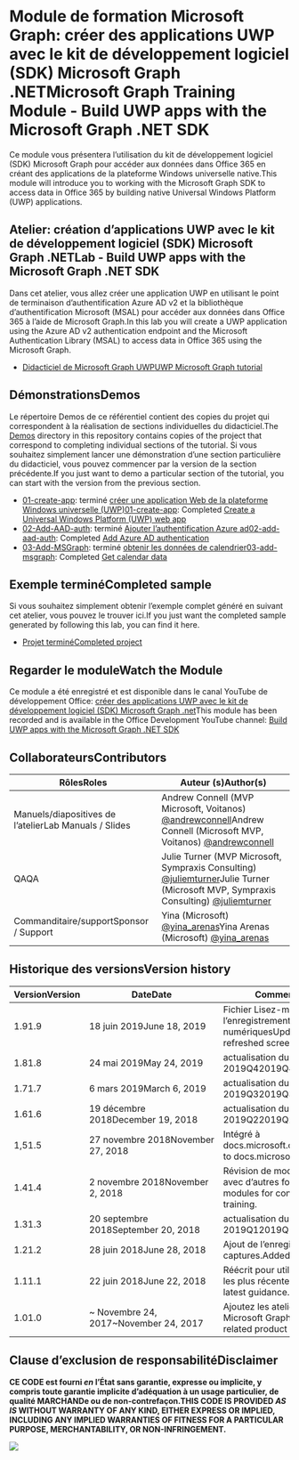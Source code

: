 # <a name="microsoft-graph-training-module---build-uwp-apps-with-the-microsoft-graph-net-sdk"></a><span data-ttu-id="41cfc-101">Module de formation Microsoft Graph: créer des applications UWP avec le kit de développement logiciel (SDK) Microsoft Graph .NET</span><span class="sxs-lookup"><span data-stu-id="41cfc-101">Microsoft Graph Training Module - Build UWP apps with the Microsoft Graph .NET SDK</span></span>

<span data-ttu-id="41cfc-102">Ce module vous présentera l’utilisation du kit de développement logiciel (SDK) Microsoft Graph pour accéder aux données dans Office 365 en créant des applications de la plateforme Windows universelle native.</span><span class="sxs-lookup"><span data-stu-id="41cfc-102">This module will introduce you to working with the Microsoft Graph SDK to access data in Office 365 by building native Universal Windows Platform (UWP) applications.</span></span>

## <a name="lab---build-uwp-apps-with-the-microsoft-graph-net-sdk"></a><span data-ttu-id="41cfc-103">Atelier: création d’applications UWP avec le kit de développement logiciel (SDK) Microsoft Graph .NET</span><span class="sxs-lookup"><span data-stu-id="41cfc-103">Lab - Build UWP apps with the Microsoft Graph .NET SDK</span></span>

<span data-ttu-id="41cfc-104">Dans cet atelier, vous allez créer une application UWP en utilisant le point de terminaison d’authentification Azure AD v2 et la bibliothèque d’authentification Microsoft (MSAL) pour accéder aux données dans Office 365 à l’aide de Microsoft Graph.</span><span class="sxs-lookup"><span data-stu-id="41cfc-104">In this lab you will create a UWP application using the Azure AD v2 authentication endpoint and the Microsoft Authentication Library (MSAL) to access data in Office 365 using the Microsoft Graph.</span></span>

- [<span data-ttu-id="41cfc-105">Didacticiel de Microsoft Graph UWP</span><span class="sxs-lookup"><span data-stu-id="41cfc-105">UWP Microsoft Graph tutorial</span></span>](https://docs.microsoft.com/graph/tutorials/uwp)

## <a name="demos"></a><span data-ttu-id="41cfc-106">Démonstrations</span><span class="sxs-lookup"><span data-stu-id="41cfc-106">Demos</span></span>

<span data-ttu-id="41cfc-107">Le [](./Demos) répertoire Demos de ce référentiel contient des copies du projet qui correspondent à la réalisation de sections individuelles du didacticiel.</span><span class="sxs-lookup"><span data-stu-id="41cfc-107">The [Demos](./Demos) directory in this repository contains copies of the project that correspond to completing individual sections of the tutorial.</span></span> <span data-ttu-id="41cfc-108">Si vous souhaitez simplement lancer une démonstration d’une section particulière du didacticiel, vous pouvez commencer par la version de la section précédente.</span><span class="sxs-lookup"><span data-stu-id="41cfc-108">If you just want to demo a particular section of the tutorial, you can start with the version from the previous section.</span></span>

- <span data-ttu-id="41cfc-109">[01-create-app](Demos/01-create-app): terminé [créer une application Web de la plateforme Windows universelle (UWP)](https://docs.microsoft.com/graph/tutorials/uwp?tutorial-step=1)</span><span class="sxs-lookup"><span data-stu-id="41cfc-109">[01-create-app](Demos/01-create-app): Completed [Create a Universal Windows Platform (UWP) web app](https://docs.microsoft.com/graph/tutorials/uwp?tutorial-step=1)</span></span>
- <span data-ttu-id="41cfc-110">[02-Add-AAD-auth](Demos/02-add-aad-auth): terminé [Ajouter l’authentification Azure ad](https://docs.microsoft.com/graph/tutorials/uwp?tutorial-step=3)</span><span class="sxs-lookup"><span data-stu-id="41cfc-110">[02-add-aad-auth](Demos/02-add-aad-auth): Completed [Add Azure AD authentication](https://docs.microsoft.com/graph/tutorials/uwp?tutorial-step=3)</span></span>
- <span data-ttu-id="41cfc-111">[03-Add-MSGraph](Demos/03-add-msgraph): terminé [obtenir les données de calendrier](https://docs.microsoft.com/graph/tutorials/uwp?tutorial-step=4)</span><span class="sxs-lookup"><span data-stu-id="41cfc-111">[03-add-msgraph](Demos/03-add-msgraph): Completed [Get calendar data](https://docs.microsoft.com/graph/tutorials/uwp?tutorial-step=4)</span></span>

## <a name="completed-sample"></a><span data-ttu-id="41cfc-112">Exemple terminé</span><span class="sxs-lookup"><span data-stu-id="41cfc-112">Completed sample</span></span>

<span data-ttu-id="41cfc-113">Si vous souhaitez simplement obtenir l’exemple complet généré en suivant cet atelier, vous pouvez le trouver ici.</span><span class="sxs-lookup"><span data-stu-id="41cfc-113">If you just want the completed sample generated by following this lab, you can find it here.</span></span>

- [<span data-ttu-id="41cfc-114">Projet terminé</span><span class="sxs-lookup"><span data-stu-id="41cfc-114">Completed project</span></span>](Demos/03-add-msgraph)

## <a name="watch-the-module"></a><span data-ttu-id="41cfc-115">Regarder le module</span><span class="sxs-lookup"><span data-stu-id="41cfc-115">Watch the Module</span></span>

<span data-ttu-id="41cfc-116">Ce module a été enregistré et est disponible dans le canal YouTube de développement Office: [créer des applications UWP avec le kit de développement logiciel (SDK) Microsoft Graph .net](https://youtu.be/oBYCBxkWMRA)</span><span class="sxs-lookup"><span data-stu-id="41cfc-116">This module has been recorded and is available in the Office Development YouTube channel: [Build UWP apps with the Microsoft Graph .NET SDK](https://youtu.be/oBYCBxkWMRA)</span></span>

## <a name="contributors"></a><span data-ttu-id="41cfc-117">Collaborateurs</span><span class="sxs-lookup"><span data-stu-id="41cfc-117">Contributors</span></span>

|        <span data-ttu-id="41cfc-118">Rôles</span><span class="sxs-lookup"><span data-stu-id="41cfc-118">Roles</span></span>         |                                           <span data-ttu-id="41cfc-119">Auteur (s)</span><span class="sxs-lookup"><span data-stu-id="41cfc-119">Author(s)</span></span>                                           |
| -------------------- | --------------------------------------------------------------------------------------------- |
| <span data-ttu-id="41cfc-120">Manuels/diapositives de l’atelier</span><span class="sxs-lookup"><span data-stu-id="41cfc-120">Lab Manuals / Slides</span></span> | <span data-ttu-id="41cfc-121">Andrew Connell (MVP Microsoft, Voitanos) [@andrewconnell](//github.com/andrewconnell)</span><span class="sxs-lookup"><span data-stu-id="41cfc-121">Andrew Connell (Microsoft MVP, Voitanos) [@andrewconnell](//github.com/andrewconnell)</span></span>         |
| <span data-ttu-id="41cfc-122">QA</span><span class="sxs-lookup"><span data-stu-id="41cfc-122">QA</span></span>                   | <span data-ttu-id="41cfc-123">Julie Turner (MVP Microsoft, Sympraxis Consulting) [@juliemturner](//github.com/juliemturner)</span><span class="sxs-lookup"><span data-stu-id="41cfc-123">Julie Turner (Microsoft MVP, Sympraxis Consulting) [@juliemturner](//github.com/juliemturner)</span></span> |
| <span data-ttu-id="41cfc-124">Commanditaire/support</span><span class="sxs-lookup"><span data-stu-id="41cfc-124">Sponsor / Support</span></span>    | <span data-ttu-id="41cfc-125">Yina (Microsoft) [@yina_arenas](//github.com//github.com/yina_arenas)</span><span class="sxs-lookup"><span data-stu-id="41cfc-125">Yina Arenas (Microsoft) [@yina_arenas](//github.com//github.com/yina_arenas)</span></span>                  |

## <a name="version-history"></a><span data-ttu-id="41cfc-126">Historique des versions</span><span class="sxs-lookup"><span data-stu-id="41cfc-126">Version history</span></span>

| <span data-ttu-id="41cfc-127">Version</span><span class="sxs-lookup"><span data-stu-id="41cfc-127">Version</span></span> |        <span data-ttu-id="41cfc-128">Date</span><span class="sxs-lookup"><span data-stu-id="41cfc-128">Date</span></span>        |                       <span data-ttu-id="41cfc-129">Comments</span><span class="sxs-lookup"><span data-stu-id="41cfc-129">Comments</span></span>                       |
| ------- | ------------------ | ---------------------------------------------------- |
| <span data-ttu-id="41cfc-130">1.9</span><span class="sxs-lookup"><span data-stu-id="41cfc-130">1.9</span></span>     | <span data-ttu-id="41cfc-131">18 juin 2019</span><span class="sxs-lookup"><span data-stu-id="41cfc-131">June 18, 2019</span></span>      | <span data-ttu-id="41cfc-132">Fichier Lisez-moi mis à jour pour l’enregistrement de captures numériques</span><span class="sxs-lookup"><span data-stu-id="41cfc-132">Updated readme to refreshed screencast recording</span></span>     |
| <span data-ttu-id="41cfc-133">1.8</span><span class="sxs-lookup"><span data-stu-id="41cfc-133">1.8</span></span>     | <span data-ttu-id="41cfc-134">24 mai 2019</span><span class="sxs-lookup"><span data-stu-id="41cfc-134">May 24, 2019</span></span>       | <span data-ttu-id="41cfc-135">actualisation du contenu 2019Q4</span><span class="sxs-lookup"><span data-stu-id="41cfc-135">2019Q4 content refresh</span></span>                               |
| <span data-ttu-id="41cfc-136">1.7</span><span class="sxs-lookup"><span data-stu-id="41cfc-136">1.7</span></span>     | <span data-ttu-id="41cfc-137">6 mars 2019</span><span class="sxs-lookup"><span data-stu-id="41cfc-137">March 6, 2019</span></span>      | <span data-ttu-id="41cfc-138">actualisation du contenu 2019Q3</span><span class="sxs-lookup"><span data-stu-id="41cfc-138">2019Q3 content refresh</span></span>                               |
| <span data-ttu-id="41cfc-139">1.6</span><span class="sxs-lookup"><span data-stu-id="41cfc-139">1.6</span></span>     | <span data-ttu-id="41cfc-140">19 décembre 2018</span><span class="sxs-lookup"><span data-stu-id="41cfc-140">December 19, 2018</span></span>  | <span data-ttu-id="41cfc-141">actualisation du contenu 2019Q2</span><span class="sxs-lookup"><span data-stu-id="41cfc-141">2019Q2 content refresh</span></span>                               |
| <span data-ttu-id="41cfc-142">1,5</span><span class="sxs-lookup"><span data-stu-id="41cfc-142">1.5</span></span>     | <span data-ttu-id="41cfc-143">27 novembre 2018</span><span class="sxs-lookup"><span data-stu-id="41cfc-143">November 27, 2018</span></span>  | <span data-ttu-id="41cfc-144">Intégré à docs.microsoft.com/graph</span><span class="sxs-lookup"><span data-stu-id="41cfc-144">Onboarded to docs.microsoft.com/graph</span></span>                |
| <span data-ttu-id="41cfc-145">1.4</span><span class="sxs-lookup"><span data-stu-id="41cfc-145">1.4</span></span>     | <span data-ttu-id="41cfc-146">2 novembre 2018</span><span class="sxs-lookup"><span data-stu-id="41cfc-146">November 2, 2018</span></span>   | <span data-ttu-id="41cfc-147">Révision de modules de cohérence avec d’autres formations.</span><span class="sxs-lookup"><span data-stu-id="41cfc-147">Revised modules for consistency with other training.</span></span> |
| <span data-ttu-id="41cfc-148">1.3</span><span class="sxs-lookup"><span data-stu-id="41cfc-148">1.3</span></span>     | <span data-ttu-id="41cfc-149">20 septembre 2018</span><span class="sxs-lookup"><span data-stu-id="41cfc-149">September 20, 2018</span></span> | <span data-ttu-id="41cfc-150">actualisation du contenu 2019Q1</span><span class="sxs-lookup"><span data-stu-id="41cfc-150">2019Q1 content refresh</span></span>                               |
| <span data-ttu-id="41cfc-151">1.2</span><span class="sxs-lookup"><span data-stu-id="41cfc-151">1.2</span></span>     | <span data-ttu-id="41cfc-152">28 juin 2018</span><span class="sxs-lookup"><span data-stu-id="41cfc-152">June 28, 2018</span></span>      | <span data-ttu-id="41cfc-153">Ajout de l’enregistrement de captures.</span><span class="sxs-lookup"><span data-stu-id="41cfc-153">Added screencast.</span></span>                                    |
| <span data-ttu-id="41cfc-154">1.1</span><span class="sxs-lookup"><span data-stu-id="41cfc-154">1.1</span></span>     | <span data-ttu-id="41cfc-155">22 juin 2018</span><span class="sxs-lookup"><span data-stu-id="41cfc-155">June 22, 2018</span></span>      | <span data-ttu-id="41cfc-156">Réécrit pour utiliser les instructions les plus récentes.</span><span class="sxs-lookup"><span data-stu-id="41cfc-156">Rewritten to use latest guidance.</span></span>                    |
| <span data-ttu-id="41cfc-157">1.0</span><span class="sxs-lookup"><span data-stu-id="41cfc-157">1.0</span></span>     | <span data-ttu-id="41cfc-158">~ Novembre 24, 2017</span><span class="sxs-lookup"><span data-stu-id="41cfc-158">~November 24, 2017</span></span> | <span data-ttu-id="41cfc-159">Ajoutez les ateliers produits liés à Microsoft Graph.</span><span class="sxs-lookup"><span data-stu-id="41cfc-159">Add Microsoft Graph related product breakouts.</span></span>       |

## <a name="disclaimer"></a><span data-ttu-id="41cfc-160">Clause d’exclusion de responsabilité</span><span class="sxs-lookup"><span data-stu-id="41cfc-160">Disclaimer</span></span>

<span data-ttu-id="41cfc-161">**CE CODE est fourni _en_ l’État sans garantie, expresse ou implicite, y compris toute garantie implicite d’adéquation à un usage particulier, de qualité MARCHANDe ou de non-contrefaçon.**</span><span class="sxs-lookup"><span data-stu-id="41cfc-161">**THIS CODE IS PROVIDED _AS IS_ WITHOUT WARRANTY OF ANY KIND, EITHER EXPRESS OR IMPLIED, INCLUDING ANY IMPLIED WARRANTIES OF FITNESS FOR A PARTICULAR PURPOSE, MERCHANTABILITY, OR NON-INFRINGEMENT.**</span></span>

<!-- markdownlint-disable MD033 -->
<img src="https://telemetry.sharepointpnp.com/msgraph-training-uwp" />
